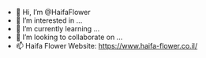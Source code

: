 - 👋 Hi, I’m @HaifaFlower
- 👀 I’m interested in ...
- 🌱 I’m currently learning ...
- 💞️ I’m looking to collaborate on ...
- 📫 Haifa Flower Website: https://www.haifa-flower.co.il/
<!---
HaifaFlower/HaifaFlower is a ✨ special ✨ repository because its `README.md` (this file) appears on your GitHub profile.
You can click the Preview link to take a look at your changes.
--->
